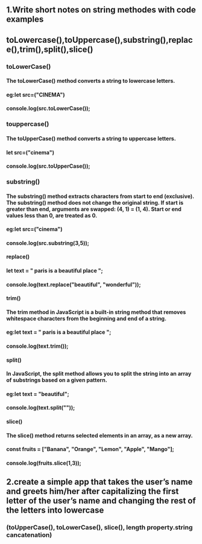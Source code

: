 ## 1.Write short notes on string methodes with code examples
## toLowercase(),toUppercase(),substring(),replace(),trim(),split(),slice() 

### toLowerCase()
#### The toLowerCase() method converts a string to lowercase letters.
#### eg:let src=("CINEMA")
#### console.log(src.toLowerCase());

### touppercase()
#### The toUpperCase() method converts a string to uppercase letters.
#### let src=("cinema")
#### console.log(src.toUpperCase());
### substring()
#### The substring() method extracts characters from start to end (exclusive). The substring() method does not change the original string. If start is greater than end, arguments are swapped: (4, 1) = (1, 4). Start or end values less than 0, are treated as 0.
#### eg:let src=("cinema")
#### console.log(src.substring(3,5));
#### replace()
####  let text = " paris is a beautiful place ";
#### console.log(text.replace("beautiful", "wonderful"));
#### trim()
#### The trim method in JavaScript is a built-in string method that removes whitespace characters from the beginning and end of a string. 
#### eg:let text = " paris is a beautiful place ";
#### console.log(text.trim());
#### split()
#### In JavaScript, the split method allows you to split the string into an array of substrings based on a given pattern.
#### eg:let text = "beautiful";
#### console.log(text.split(""));
#### slice()
####  The slice() method returns selected elements in an array, as a new array. 
#### const fruits = ["Banana", "Orange", "Lemon", "Apple", "Mango"];
#### console.log(fruits.slice(1,3));

## 2.create a simple app that takes the user’s name and greets him/her after capitalizing the first letter of the user’s name and changing the rest of the letters into lowercase 
### (toUpperCase(), toLowerCase(), slice(), length property.string cancatenation)
